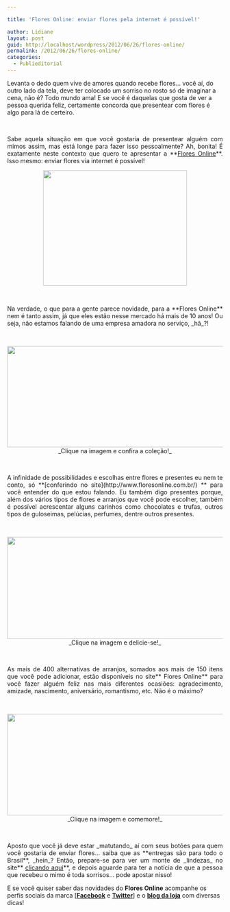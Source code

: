 ```yaml
---

title: 'Flores Online: enviar flores pela internet é possível!'

author: Lidiane
layout: post
guid: http://localhost/wordpress/2012/06/26/flores-online/
permalink: /2012/06/26/flores-online/
categories:
  - Publieditorial
---
```

Levanta o dedo quem vive de amores quando recebe flores… você aí, do outro lado da tela, deve ter colocado um sorriso no rosto só de imaginar a cena, não é? Todo mundo ama! E se você é daquelas que gosta de ver a pessoa querida feliz, certamente concorda que presentear com flores é algo para lá de certeiro.

&nbsp;

<p align="justify">
  Sabe aquela situação em que você gostaria de presentear alguém com mimos assim, mas está longe para fazer isso pessoalmente? Ah, bonita! É exatamente neste contexto que quero te apresentar a **<a href="http://www.floresonline.com.br/" target="_blank" rel="nofollow">Flores Online</a>**. Isso mesmo: enviar flores via internet é possível!
</p>

<!--more-->

<p align="center">
  <a href="http://www.trololodemulher.com.br/2012/06/26/flores-online/flores-online/" rel="attachment wp-att-8764"  rel="nofollow"><img class="alignnone size-full wp-image-8764" title="Flores Online" alt="" src="http://www.trololodemulher.com.br/blog/wp-content/uploads/2012/06/Flores-Online.jpg" width="336" height="269" /></a>
</p>

&nbsp;

<p align="justify">
  Na verdade, o que para a gente parece novidade, para a **Flores Online** nem é tanto assim, já que eles estão nesse mercado há mais de 10 anos! Ou seja, não estamos falando de uma empresa amadora no serviço, _hã_?!
</p>

&nbsp;

<p align="center">
  <a href="http://www.floresonline.com.br/opcoes.asp?tipo=885" target="_blank" rel="attachment wp-att-8763"  rel="nofollow"><img class="alignnone size-full wp-image-8763" title="FLORES ONLINE - TULIPAS" alt="" src="http://www.trololodemulher.com.br/blog/wp-content/uploads/2012/06/FLORES-ONLINE-TULIPAS.png" width="561" height="236" /></a><br /> _Clique na imagem e confira a coleção!_
</p>

&nbsp;

<p align="justify">
  A infinidade de possibilidades e escolhas entre flores e presentes eu nem te conto, só **[conferindo no site](http://www.floresonline.com.br/) ** para você entender do que estou falando. Eu também digo presentes porque, além dos vários tipos de flores e arranjos que você pode escolher, também é possível acrescentar alguns carinhos como chocolates e trufas, outros tipos de guloseimas, pelúcias, perfumes, dentre outros presentes.
</p>

&nbsp;

<p align="center">
  <a href="http://www.floresonline.com.br/opcoes.asp?tipo=1" target="_blank" rel="attachment wp-att-8762"  rel="nofollow"><img class="alignnone size-full wp-image-8762" title="FLORES ONLINE - BOMBONS" alt="" src="http://www.trololodemulher.com.br/blog/wp-content/uploads/2012/06/FLORES-ONLINE-BOMBONS.png" width="559" height="238" /></a><br /> _Clique na imagem e delicie-se!_
</p>

&nbsp;

<p align="justify">
  As mais de 400 alternativas de arranjos, somados aos mais de 150 itens que você pode adicionar, estão disponíveis no site** Flores Online** para você fazer alguém feliz nas mais diferentes ocasiões: agradecimento, amizade, nascimento, aniversário, romantismo, etc. Não é o máximo?
</p>

&nbsp;

<p align="center">
  <a href="http://www.floresonline.com.br/opcoes.asp?tipo=1" target="_blank" rel="attachment wp-att-8761"  rel="nofollow"><img class="alignnone size-full wp-image-8761" title="FLORES ONLINE - ANIVERSÁRIO" alt="" src="http://www.trololodemulher.com.br/blog/wp-content/uploads/2012/06/FLORES-ONLINE-ANIVERSÁRIO.png" width="558" height="237" /></a><br /> _Clique na imagem e comemore!_
</p>

&nbsp;

<p align="justify">
  Aposto que você já deve estar _matutando_ aí com seus botões para quem você gostaria de enviar flores… saiba que as **entregas são para todo o Brasil**, _hein_? Então, prepare-se para ver um monte de _lindezas_ no site** <a href="http://www.floresonline.com.br/" target="_blank" rel="nofollow">clicando aqui</a>**, e depois aguarde para ter a notícia de que a pessoa que recebeu o mimo é toda sorrisos… pode apostar nisso!
</p>

E se você quiser saber das novidades do **Flores Online** acompanhe os perfis sociais da marca [**<a href="https://www.facebook.com/floresonline" target="_blank"  rel="nofollow">Facebook</a>** e **<a href="https://twitter.com/_floresonline" target="_blank"  rel="nofollow">Twitter</a>**] e o **<a href="http://blog.floresonline.com.br/" target="_blank"  rel="nofollow">blog da loja</a>** com diversas dicas!